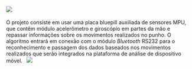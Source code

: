 ![](https://i.imgur.com/EOdQe06.png)
=============
O projeto consiste em usar uma placa bluepill auxiliada de sensores MPU, que contêm módulo acelerômetro e giroscópio em partes da mão e repassar informações sobre os movimentos realizados no punho. O algoritmo entrará em conexão com o módulo *Bluetooth* RS232 para o reconhecimento e passagem dos dados baseados nos movimentos realizados que serão integrados na plataforma de análise de dispositivo móvel.
&nbsp;
![](https://i.imgur.com/Bzgktxp.png)
